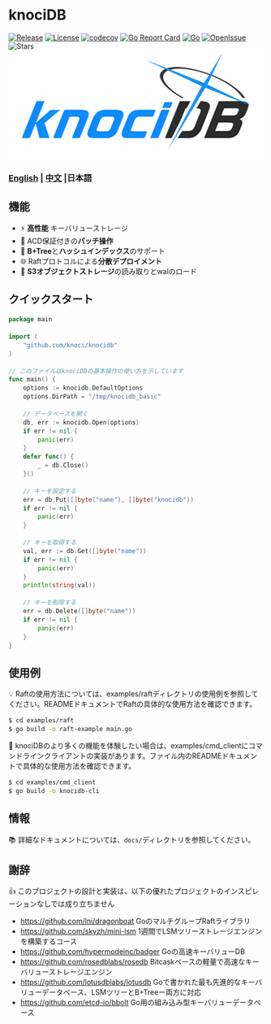 # knociDB
[![Release](https://img.shields.io/github/v/release/knoci/knociDB)](https://github.com/knoci/knociDB/releases)
[![License](https://img.shields.io/github/license/knoci/knociDB)](https://github.com/knoci/knociDB/main/LICENSE)
[![codecov](https://codecov.io/gh/knoci/knociDB/graph/badge.svg?token=56I4EZVBTW)](https://codecov.io/gh/knoci/knociDB)
[![Go Report Card](https://goreportcard.com/badge/github.com/knoci/knociDB)](https://goreportcard.com/report/github.com/knoci/knociDB)
[![Go](https://github.com/knoci/knociDB/actions/workflows/go.yml/badge.svg)](https://github.com/knoci/knociDB/actions/workflows/go.yml)
[![OpenIssue](https://img.shields.io/github/issues/knoci/knociDB)](https://github.com/knoci/knociDB/issues)
![Stars](https://img.shields.io/github/stars/knoci/knociDB)
![KnociDB Logo](docs/logo.png)
### [English](README.md) | [中文](README_CN.md) |日本語

## 機能
- ⚡ **高性能** キーバリューストレージ
- 🔄 ACD保証付きの**バッチ操作**
- 🌲 **B+Tree**と**ハッシュインデックス**のサポート
- 🌐 Raftプロトコルによる**分散デプロイメント**
- 💾 **S3オブジェクトストレージ**の読み取りとwalのロード

## クイックスタート
```go
package main

import (
    "github.com/knoci/knocidb"
)

// このファイルはknociDBの基本操作の使い方を示しています
func main() {
    options := knocidb.DefaultOptions
    options.DirPath = "/tmp/knocidb_basic"

    // データベースを開く
    db, err := knocidb.Open(options)
    if err != nil {
        panic(err)
    }
    defer func() {
        _ = db.Close()
    }()

    // キーを設定する
    err = db.Put([]byte("name"), []byte("knocidb"))
    if err != nil {
        panic(err)
    }

    // キーを取得する
    val, err := db.Get([]byte("name"))
    if err != nil {
        panic(err)
    }
    println(string(val))

    // キーを削除する
    err = db.Delete([]byte("name"))
    if err != nil {
        panic(err)
    }
}
```
## 使用例
💡 Raftの使用方法については、examples/raftディレクトリの使用例を参照してください。READMEドキュメントでRaftの具体的な使用方法を確認できます。
```bash
$ cd examples/raft
$ go build -o raft-example main.go
```
🔆 knociDBのより多くの機能を体験したい場合は、examples/cmd_clientにコマンドラインクライアントの実装があります。ファイル内のREADMEドキュメントで具体的な使用方法を確認できます。
```bash
$ cd examples/cmd_client
$ go build -o knocidb-cli
```

## 情報
📚 詳細なドキュメントについては、`docs/`ディレクトリを参照してください。

## 謝辞
👍️ このプロジェクトの設計と実装は、以下の優れたプロジェクトのインスピレーションなしでは成り立ちません
- https://github.com/lni/dragonboat GoのマルチグループRaftライブラリ
- https://github.com/skyzh/mini-lsm 1週間でLSMツリーストレージエンジンを構築するコース
- https://github.com/hypermodeinc/badger Goの高速キーバリューDB
- https://github.com/rosedblabs/rosedb Bitcaskベースの軽量で高速なキーバリューストレージエンジン
- https://github.com/lotusdblabs/lotusdb Goで書かれた最も先進的なキーバリューデータベース、LSMツリーとB+Treeー両方に対応
- https://github.com/etcd-io/bbolt Go用の組み込み型キーバリューデータベース
    